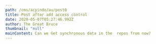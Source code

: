 ```yaml
---
path: /cms/acyindo/au/post0
title: Post after add access control
date: 2020-05-07T05:27:46.992Z
author: The Great Bruce
thumbnail: "null"
mainContent: Can we Get synchronous data in the  repos from now?
---
```

